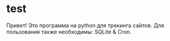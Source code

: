 # test
Привет!
Это программа на python для трекинга сайтов. Для пользования также необходимы: SQLite & Cron. 

